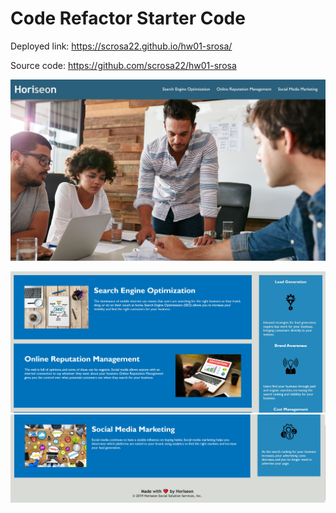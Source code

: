# Code Refactor Starter Code


Deployed link:
https://scrosa22.github.io/hw01-srosa/

Source code:
https://github.com/scrosa22/hw01-srosa


![Readme site screenshot](./assets/images/hw1.1.JPG "hw1 accessibility")

![](./assets/images/hw1.2.JPG)
![](./assets/images/hw1.3.JPG)